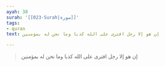 ```yaml
---
ayah: 38
surah: '[[023-Surah|سورة]]'
tags:
- quran
text: إن هو إلا رجل افترى على الله كذبا وما نحن له بمؤمنين

---
```

> إن هو إلا رجل افترى على الله كذبا وما نحن له بمؤمنين
